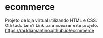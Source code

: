 # ecommerce
Projeto de loja virtual utilizando HTML e CSS. </br>
Olá tudo bem? Link para acessar este projeto. </br>
https://rauldiamantino.github.io/ecommerce
